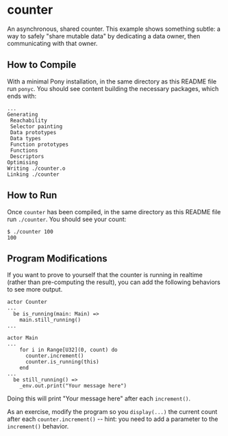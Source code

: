 # counter

An asynchronous, shared counter. This example shows something subtle: a way to safely "share mutable data" by dedicating a data owner, then communicating with that owner.

## How to Compile

With a minimal Pony installation, in the same directory as this README file run `ponyc`. You should see content building the necessary packages, which ends with:

```console
...
Generating
 Reachability
 Selector painting
 Data prototypes
 Data types
 Function prototypes
 Functions
 Descriptors
Optimising
Writing ./counter.o
Linking ./counter
```

## How to Run

Once `counter` has been compiled, in the same directory as this README file run `./counter`. You should see your count:

```console
$ ./counter 100
100
```

## Program Modifications

If you want to prove to yourself that the counter is running in realtime (rather than pre-computing the result), you can add the following behaviors to see more output.

```pony
actor Counter
...
  be is_running(main: Main) =>
    main.still_running()
...

actor Main
...
    for i in Range[U32](0, count) do
      counter.increment()
      counter.is_running(this)
    end
...
  be still_running() =>
    _env.out.print("Your message here")
```

Doing this will print "Your message here" after each `increment()`.

As an exercise, modify the program so you `display(...)` the current count after each `counter.increment()` -- hint: you need to add a parameter to the `increment()` behavior.

